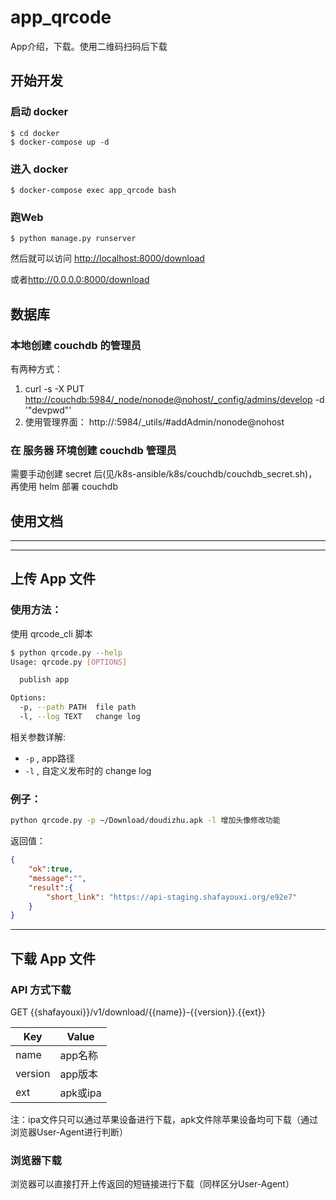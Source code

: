 # app_qrcode
App介绍，下载。使用二维码扫码后下载

## 开始开发

### 启动 docker

```
$ cd docker
$ docker-compose up -d
```

### 进入 docker
```
$ docker-compose exec app_qrcode bash
```

### 跑Web
```
$ python manage.py runserver 
```
然后就可以访问 <http://localhost:8000/download> 

或者<http://0.0.0.0:8000/download>

## 数据库

### 本地创建 couchdb 的管理员
有两种方式：

1.  curl -s -X PUT <http://couchdb:5984/_node/nonode@nohost/_config/admins/develop> -d '"devpwd"'
2.  使用管理界面： http://<docker machine ip>:5984/_utils/#addAdmin/nonode@nohost

### 在 服务器 环境创建 couchdb 管理员

需要手动创建 secret 后(见/k8s-ansible/k8s/couchdb/couchdb_secret.sh)，再使用 helm 部署 couchdb

## 使用文档

----------------

----------------

## 上传 App 文件

### 使用方法：

使用 qrcode_cli 脚本

``` sh
$ python qrcode.py --help
Usage: qrcode.py [OPTIONS]

  publish app

Options:
  -p, --path PATH  file path
  -l, --log TEXT   change log

```

相关参数详解:

-   `-p` , app路径
-   `-l` , 自定义发布时的 change log

### 例子：

``` sh
python qrcode.py -p ~/Download/doudizhu.apk -l 增加头像修改功能
```

返回值：

```json
{
    "ok":true,
    "message":"",
    "result":{
        "short_link": "https://api-staging.shafayouxi.org/e92e7"
    }
}
```

----------------

## 下载 App 文件

### API 方式下载

GET {{shafayouxi}}/v1/download/{{name}}-{{version}}.{{ext}}

|Key    |Value|
|---    |---|
|name   |app名称|
|version|app版本|
|ext    |apk或ipa| 

注：ipa文件只可以通过苹果设备进行下载，apk文件除苹果设备均可下载（通过浏览器User-Agent进行判断）

### 浏览器下载

浏览器可以直接打开上传返回的短链接进行下载（同样区分User-Agent）
